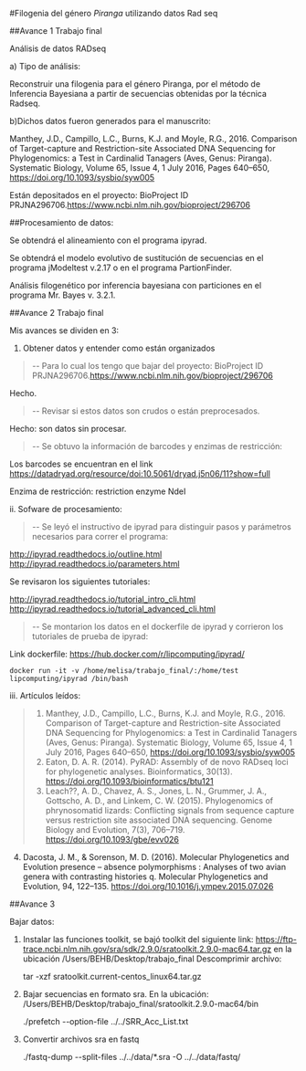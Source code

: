 #Filogenia del género *Piranga* utilizando datos Rad seq



##Avance 1 Trabajo final

Análisis de datos RADseq

a) Tipo de análisis:

Reconstruir una filogenia para el género Piranga, por el método de Inferencia Bayesiana a partir de secuencias obtenidas por la técnica Radseq.

b)Dichos datos fueron generados para el manuscrito:

Manthey, J.D., Campillo, L.C., Burns, K.J. and Moyle, R.G., 2016. Comparison of Target-capture and Restriction-site Associated DNA Sequencing for Phylogenomics: a Test in Cardinalid Tanagers (Aves, Genus: Piranga). Systematic Biology, Volume 65, Issue 4, 1 July 2016, Pages 640–650, https://doi.org/10.1093/sysbio/syw005

Están depositados en el proyecto: BioProject ID PRJNA296706.https://www.ncbi.nlm.nih.gov/bioproject/296706

##Procesamiento de datos:

Se obtendrá el alineamiento con el programa ipyrad.

Se obtendrá el modelo evolutivo de sustitución de secuencias en el programa jModeltest v.2.17 o en el programa PartionFinder.

Análisis filogenético por inferencia bayesiana con particiones en el programa Mr. Bayes v. 3.2.1. 


##Avance 2 Trabajo final

Mis avances se dividen en 3:

1. Obtener datos y entender como están organizados

> -- Para lo cual los tengo que bajar del proyecto: BioProject ID PRJNA296706.https://www.ncbi.nlm.nih.gov/bioproject/296706 

Hecho.

>-- Revisar si estos datos son crudos o están preprocesados.

Hecho: son datos sin procesar.

>-- Se obtuvo la información de barcodes y enzimas de restricción:

 Los barcodes se encuentran en el link https://datadryad.org/resource/doi:10.5061/dryad.j5n06/11?show=full
 
 Enzima de restricción: restriction enzyme NdeI
 

ii. Sofware de procesamiento:

>-- Se leyó el instructivo de ipyrad para distinguir pasos y parámetros necesarios para correr el programa:

http://ipyrad.readthedocs.io/outline.html
http://ipyrad.readthedocs.io/parameters.html

Se revisaron los siguientes tutoriales:

http://ipyrad.readthedocs.io/tutorial_intro_cli.html
http://ipyrad.readthedocs.io/tutorial_advanced_cli.html

>-- Se montarion los  datos en el dockerfile de ipyrad  y corrieron los tutoriales de prueba de ipyrad:

Link dockerfile: https://hub.docker.com/r/lipcomputing/ipyrad/

	docker run -it -v /home/melisa/trabajo_final/:/home/test lipcomputing/ipyrad /bin/bash

 
iii. Artículos leídos:

>1. Manthey, J.D., Campillo, L.C., Burns, K.J. and Moyle, R.G., 2016. Comparison of Target-capture and Restriction-site Associated DNA Sequencing for Phylogenomics: a Test in Cardinalid Tanagers (Aves, Genus: Piranga). Systematic Biology, Volume 65, Issue 4, 1 July 2016, Pages 640–650, https://doi.org/10.1093/sysbio/syw005
>2. Eaton, D. A. R. (2014). PyRAD: Assembly of de novo RADseq loci for phylogenetic analyses. Bioinformatics, 30(13). https://doi.org/10.1093/bioinformatics/btu121
>3. Leach??, A. D., Chavez, A. S., Jones, L. N., Grummer, J. A., Gottscho, A. D., and Linkem, C. W. (2015). Phylogenomics of phrynosomatid lizards: Conflicting signals from sequence capture versus restriction site associated DNA sequencing. Genome Biology and Evolution, 7(3), 706–719. https://doi.org/10.1093/gbe/evv026
4. Dacosta, J. M., & Sorenson, M. D. (2016). Molecular Phylogenetics and Evolution presence – absence polymorphisms : Analyses of two avian genera with contrasting histories q. Molecular Phylogenetics and Evolution, 94, 122–135. https://doi.org/10.1016/j.ympev.2015.07.026

##Avance 3

Bajar datos:

1. Instalar las funciones toolkit, se bajó toolkit del siguiente link: https://ftp-trace.ncbi.nlm.nih.gov/sra/sdk/2.9.0/sratoolkit.2.9.0-mac64.tar.gz en la ubicación /Users/BEHB/Desktop/trabajo_final
Descomprimir archivo:

	tar -xzf sratoolkit.current-centos_linux64.tar.gz
	
2. Bajar secuencias en formato sra.
En la ubicación: /Users/BEHB/Desktop/trabajo_final/sratoolkit.2.9.0-mac64/bin

	./prefetch --option-file ../../SRR_Acc_List.txt 

3. Convertir archivos sra en fastq

	./fastq-dump --split-files ../../data/*.sra -O ../../data/fastq/
	
	
